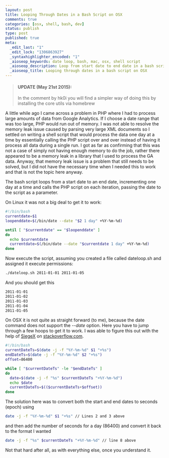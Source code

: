 ```yaml
---
layout: post
title: Looping Through Dates in a Bash Script on OSX
comments: true
categories: [osx, shell, bash, dev]
status: publish
type: post
published: true
meta: 
  _edit_last: "1"
  _edit_lock: "1306863927"
  _syntaxhighlighter_encoded: "1"
  _aioseop_keywords: date loop, bash, mac, osx, shell script
  _aioseop_description: Loop from start date to end date in a bash script on OSX by converting the dates to epoc and then back to a string date value.
  _aioseop_title: Looping through dates in a bash script on OSX
---
```

>#### UPDATE (May 21st 2015):
>In the comment by hk0i you will find a simpler way of doing this by installing the core utils via homebrew

A little while ago I came across a problem in PHP where I had to process large amounts of data from Google Analytics. If I choose a date range that was too large, PHP would run out of memory. I was not able to resolve the memory leak issue caused by parsing very large XML documents so I settled on writing a shell script that would process the data one day at a time by essentially calling the PHP script over and over instead of having it process all data during a single run. I got as far as confirming that this was not a case of simply not having enough memory to do the job, rather there appeared to be a memory leak in a library that I used to process the GA data.<!--more-->
Anyway, that memory leak issue is a problem that still needs to be solved, but I did not have the necessary time when I needed this to work and that is not the topic here anyway.

The bash script loops from a start date to an end date, incrementing one day at a time and calls the PHP script on each iteration, passing the date to the script as a parameter.

On Linux it was not a big deal to get it to work:

``` bash
#!/bin/bash
currentdate=$1
loopenddate=$(/bin/date --date "$2 1 day" +%Y-%m-%d)

until [ "$currentdate" == "$loopenddate" ]
do
  echo $currentdate
  currentdate=$(/bin/date --date "$currentdate 1 day" +%Y-%m-%d)
done
```

Now execute the script, assuming you created a file called dateloop.sh and assigned it execute permissions:

``` bash
./dateloop.sh 2011-01-01 2011-01-05
```

And you should get this

``` bash
2011-01-01
2011-01-02
2011-01-03
2011-01-04
2011-01-05
```

On OSX it is not quite as straight forward (to me), because the date command does not support the <em>&#45;&#45;date</em> option. Here you have to jump through a few hoops to get it to work. I was able to figure this out with the help of <a href="http://stackoverflow.com/users/207248/siegex">SiegeX</a> on <a href="http://stackoverflow.com/questions/4434782/loop-from-start-date-to-end-date-in-mac-os-x-shell-script">stackoverflow.com</a>.

``` bash
#!/bin/bash
currentDateTs=$(date -j -f "%Y-%m-%d" $1 "+%s")
endDateTs=$(date -j -f "%Y-%m-%d" $2 "+%s")
offset=86400

while [ "$currentDateTs" -le "$endDateTs" ]
do
  date=$(date -j -f "%s" $currentDateTs "+%Y-%m-%d")
  echo $date
  currentDateTs=$(($currentDateTs+$offset))
done
```

The solution here was to convert both the start and end dates to seconds (epoch) using

``` bash
date -j -f "%Y-%m-%d" $1 "+%s" // Lines 2 and 3 above
```

and then add the number of seconds for a day (86400) and convert it back to the format I wanted

``` bash
date -j -f "%s" $currentDateTs "+%Y-%m-%d" // line 8 above
```

Not that hard after all, as with everything else, once you understand it.
